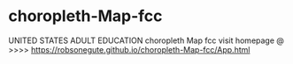 # choropleth-Map-fcc
UNITED STATES ADULT EDUCATION choropleth Map fcc
visit homepage @ >>>> https://robsonegute.github.io/choropleth-Map-fcc/App.html
